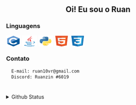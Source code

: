 <!-- APRESENTAÇÃO -->
  <div>
    <h2 align="center">Oi! Eu sou o Ruan</h2>
  </div>

<!-- <div style="display: inline_block"> -->


  
<!-- Linguagens -->
  <div>
    <h3>Linguagens</h3>
    <div>
      <img align="center" alt="C" height="30" width="40" src="https://raw.githubusercontent.com/devicons/devicon/master/icons/c/c-original.svg">
      <img align="center" alt="Java" height="30" width="40" src="https://raw.githubusercontent.com/devicons/devicon/master/icons/java/java-original.svg">
      <img align="center" alt="Python" height="30" width="40" src="https://raw.githubusercontent.com/devicons/devicon/master/icons/python/python-original.svg">
      <img align="center" alt="HTML" height="30" width="40" src="https://raw.githubusercontent.com/devicons/devicon/master/icons/html5/html5-original.svg">
      <img align="center" alt="CSS" height="30" width="40" src="https://raw.githubusercontent.com/devicons/devicon/master/icons/css3/css3-original.svg">
    </div>
  </div>
  
<!-- Contate-me -->

  <div>
    <h3>Contato</h3>
  
      E-mail: ruan10vr@gmail.com
      Discord: Ruanzin #6019

  </div>
  
<!-- STATUS GITHUB -->
#
  <details>
    <summary>Github Status</summary>
    <br>

    <div align="center">
      <a href="https://github.com/RuanVR">
      <img height="180em" src="https://github-readme-streak-stats.herokuapp.com?    user=RuanVR&theme=dark&hide_border=true&stroke=645BEB&ring=645BEB&fire=645BEB&currStreakLabel=645BEB"/>
      <img height="180em" src="https://github-readme-stats.vercel.app/api/top-langs/?username=RuanVR&layout=compact&langs_count=7&theme=dark"/>
    </div>
  </details>
